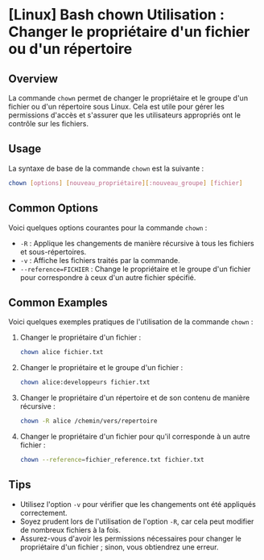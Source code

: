 # [Linux] Bash chown Utilisation : Changer le propriétaire d'un fichier ou d'un répertoire

## Overview
La commande `chown` permet de changer le propriétaire et le groupe d'un fichier ou d'un répertoire sous Linux. Cela est utile pour gérer les permissions d'accès et s'assurer que les utilisateurs appropriés ont le contrôle sur les fichiers.

## Usage
La syntaxe de base de la commande `chown` est la suivante :

```bash
chown [options] [nouveau_propriétaire][:nouveau_groupe] [fichier]
```

## Common Options
Voici quelques options courantes pour la commande `chown` :

- `-R` : Applique les changements de manière récursive à tous les fichiers et sous-répertoires.
- `-v` : Affiche les fichiers traités par la commande.
- `--reference=FICHIER` : Change le propriétaire et le groupe d'un fichier pour correspondre à ceux d'un autre fichier spécifié.

## Common Examples
Voici quelques exemples pratiques de l'utilisation de la commande `chown` :

1. Changer le propriétaire d'un fichier :
   ```bash
   chown alice fichier.txt
   ```

2. Changer le propriétaire et le groupe d'un fichier :
   ```bash
   chown alice:developpeurs fichier.txt
   ```

3. Changer le propriétaire d'un répertoire et de son contenu de manière récursive :
   ```bash
   chown -R alice /chemin/vers/repertoire
   ```

4. Changer le propriétaire d'un fichier pour qu'il corresponde à un autre fichier :
   ```bash
   chown --reference=fichier_reference.txt fichier.txt
   ```

## Tips
- Utilisez l'option `-v` pour vérifier que les changements ont été appliqués correctement.
- Soyez prudent lors de l'utilisation de l'option `-R`, car cela peut modifier de nombreux fichiers à la fois.
- Assurez-vous d'avoir les permissions nécessaires pour changer le propriétaire d'un fichier ; sinon, vous obtiendrez une erreur.